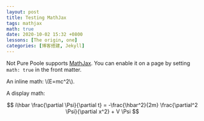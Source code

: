 ```yaml
---
layout: post
title: Testing MathJax
tags: mathjax
math: true
date: 2020-10-02 15:32 +0800
lessons: [The origin, one]
categories: [博客搭建, Jekyll]
---
```

Not Pure Poole supports [MathJax](https://www.mathjax.org/). You can enable it on a page by setting `math: true` in the front matter.

An inline math: \\\(E=mc^2\\\).

A display math:

$$
i\hbar \frac{\partial \Psi}{\partial t} = -\frac{\hbar^2}{2m}
\frac{\partial^2 \Psi}{\partial x^2} + V \Psi
$$
